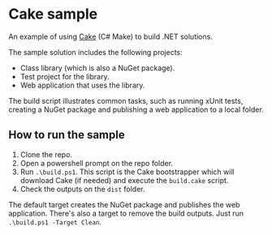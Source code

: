 # Cake sample

An example of using [Cake](http://cakebuild.net/) (C# Make) to build .NET solutions.

The sample solution includes the following projects:

* Class library (which is also a NuGet package).
* Test project for the library.
* Web application that uses the library.

The build script illustrates common tasks, such as running xUnit tests, creating a NuGet package and publishing a web application to a local folder.

## How to run the sample

1. Clone the repo.
2. Open a powershell prompt on the repo folder.
3. Run `.\build.ps1`. This script is the Cake bootstrapper which will download Cake (if needed) and execute the `build.cake` script.
4. Check the outputs on the `dist` folder.

The default target creates the NuGet package and publishes the web application. There's also a target to remove the build outputs. Just run  `.\build.ps1 -Target Clean`.

